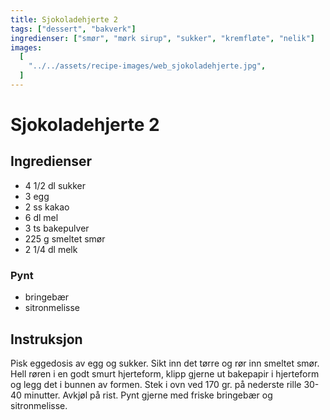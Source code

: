 ```yaml
---
title: Sjokoladehjerte 2
tags: ["dessert", "bakverk"]
ingredienser: ["smør", "mørk sirup", "sukker", "kremfløte", "nelik"]
images:
  [
    "../../assets/recipe-images/web_sjokoladehjerte.jpg",
  ]
---
```


# Sjokoladehjerte 2

## Ingredienser

- 4 1/2 dl sukker
- 3 egg
- 2 ss kakao
- 6 dl mel
- 3 ts bakepulver
- 225 g smeltet smør
- 2 1/4 dl melk

### Pynt

- bringebær
- sitronmelisse

## Instruksjon

Pisk eggedosis av egg og sukker. Sikt inn det tørre og rør inn smeltet smør. Hell røren i en godt smurt hjerteform, klipp gjerne ut bakepapir i hjerteform og legg det i bunnen av formen. Stek i ovn ved 170 gr. på nederste rille 30-40 minutter. Avkjøl på rist. Pynt gjerne med friske bringebær og sitronmelisse.

